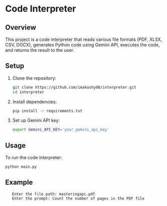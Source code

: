 
# Code Interpreter

## Overview

This project is a code interpreter that reads various file formats (PDF, XLSX, CSV, DOCX), generates Python code using Gemini API, executes the code, and returns the result to the user.

## Setup

1. Clone the repository:
    ```sh
    git clone https://github.com/imakashy00/interpreter.git
    cd interpreter
    ```

2. Install dependencies:
    ```sh
    pip install -r requirements.txt
    ```

3. Set up Gemini API key:
    ```sh
    export Gemini_API_KEY='your_gemini_api_key'
    ```

## Usage

To run the code interpreter:
```sh
python main.py
``` 

## Example
```
   Enter the file path: masteringapi.pdf
   Enter the prompt: Count the number of pages in the PDF file
```

